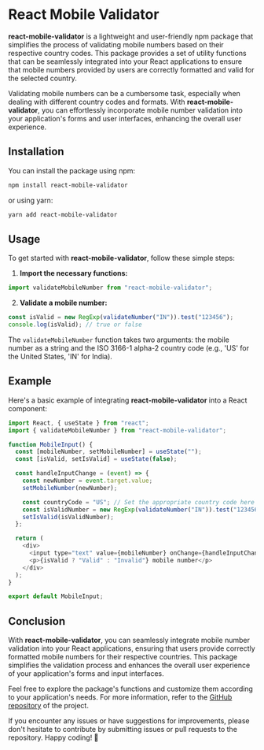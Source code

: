 # React Mobile Validator

**react-mobile-validator** is a lightweight and user-friendly npm package that simplifies the process of validating mobile numbers based on their respective country codes. This package provides a set of utility functions that can be seamlessly integrated into your React applications to ensure that mobile numbers provided by users are correctly formatted and valid for the selected country.

Validating mobile numbers can be a cumbersome task, especially when dealing with different country codes and formats. With **react-mobile-validator**, you can effortlessly incorporate mobile number validation into your application's forms and user interfaces, enhancing the overall user experience.

## Installation

You can install the package using npm:

```bash
npm install react-mobile-validator
```

or using yarn:

```bash
yarn add react-mobile-validator
```

## Usage

To get started with **react-mobile-validator**, follow these simple steps:

1. **Import the necessary functions:**

```javascript
import validateMobileNumber from "react-mobile-validator";
```

2. **Validate a mobile number:**

```javascript
const isValid = new RegExp(validateNumber("IN")).test("123456");
console.log(isValid); // true or false
```

The `validateMobileNumber` function takes two arguments: the mobile number as a string and the ISO 3166-1 alpha-2 country code (e.g., 'US' for the United States, 'IN' for India).

## Example

Here's a basic example of integrating **react-mobile-validator** into a React component:

```javascript
import React, { useState } from "react";
import { validateMobileNumber } from "react-mobile-validator";

function MobileInput() {
  const [mobileNumber, setMobileNumber] = useState("");
  const [isValid, setIsValid] = useState(false);

  const handleInputChange = (event) => {
    const newNumber = event.target.value;
    setMobileNumber(newNumber);

    const countryCode = "US"; // Set the appropriate country code here
    const isValidNumber = new RegExp(validateNumber("IN")).test("123456");
    setIsValid(isValidNumber);
  };

  return (
    <div>
      <input type="text" value={mobileNumber} onChange={handleInputChange} />
      <p>{isValid ? "Valid" : "Invalid"} mobile number</p>
    </div>
  );
}

export default MobileInput;
```

## Conclusion

With **react-mobile-validator**, you can seamlessly integrate mobile number validation into your React applications, ensuring that users provide correctly formatted mobile numbers for their respective countries. This package simplifies the validation process and enhances the overall user experience of your application's forms and input interfaces.

Feel free to explore the package's functions and customize them according to your application's needs. For more information, refer to the [GitHub repository](https://github.com/your-username/react-mobile-validator) of the project.

If you encounter any issues or have suggestions for improvements, please don't hesitate to contribute by submitting issues or pull requests to the repository. Happy coding! 🚀
